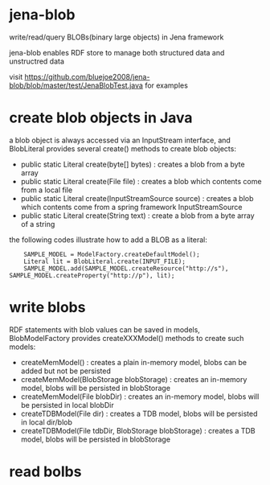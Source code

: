 jena-blob
=========

write/read/query BLOBs(binary large objects) in Jena framework

jena-blob enables RDF store to manage both structured data and unstructred data 

visit https://github.com/bluejoe2008/jena-blob/blob/master/test/JenaBlobTest.java for examples

create blob objects in Java
=========
a blob object is always accessed via an InputStream interface, and BlobLiteral provides several create() methods to create blob objects:
* public static Literal create(byte[] bytes) : creates a blob from a byte array
* public static Literal create(File file) : creates a blob which contents come from a local file
* public static Literal create(InputStreamSource source) : creates a blob which contents come from a spring framework InputStreamSource
* public static Literal create(String text) : create a blob from a byte array of a string

the following codes illustrate how to add a BLOB as a literal:

		SAMPLE_MODEL = ModelFactory.createDefaultModel();
		Literal lit = BlobLiteral.create(INPUT_FILE);
		SAMPLE_MODEL.add(SAMPLE_MODEL.createResource("http://s"), SAMPLE_MODEL.createProperty("http://p"), lit);

write blobs
=========
RDF statements with blob values can be saved in models, BlobModelFactory provides createXXXModel() methods to create such models:
* createMemModel() : creates a plain in-memory model, blobs can be added but not be persisted
* createMemModel(BlobStorage blobStorage) : creates an in-memory model, blobs will be persisted in blobStorage
* createMemModel(File blobDir) : creates an in-memory model, blobs will be persisted in local blobDir
* createTDBModel(File dir) : creates a TDB model, blobs will be persisted in local dir/blob
* createTDBModel(File tdbDir, BlobStorage blobStorage) : creates a TDB model, blobs will be persisted in blobStorage



read bolbs
=========

